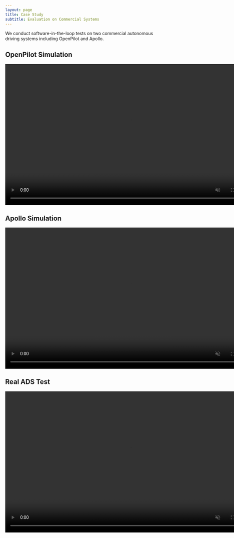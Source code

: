 ```yaml
---
layout: page
title: Case Study
subtitle: Evaluation on Commercial Systems
---
```


We conduct software-in-the-loop tests on two commercial autonomous driving systems including OpenPilot and Apollo. 

## OpenPilot Simulation
<div style="text-align:center;">
  <video width="800" height="450" controls autoplay loop muted>
       <source src="/assets/video/openPilot.mp4" type="video/mp4"> 
  </video>
</div>

## Apollo Simulation
<div style="text-align:center;">
  <video width="800" height="450" controls autoplay loop muted>
       <source src="/assets/video/Apollo.mp4" type="video/mp4"> 
  </video>
</div>

## Real ADS Test
<div style="text-align:center;">
  <video width="800" height="450" controls autoplay loop muted>
       <source src="/assets/video/realworld.mp4" type="video/mp4"> 
  </video>
</div>